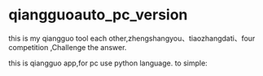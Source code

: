 # qiangguoauto_pc_version
this is my qiangguo tool  each other,zhengshangyou、tiaozhangdati、four competition  ,Challenge the answer.


this is qiangguo app,for pc use python language.
to simple:


